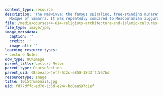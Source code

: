 ```yaml
---
content_type: resource
description: 'The Malwiyya: the famous spiraling, free-standing minaret of the Great
  Mosque of Samarra. It was repeatedly compared to Mesopotamian Ziggurats.'
file: /media/courses/4-614-religious-architecture-and-islamic-cultures-fall-2002/fd77dffded781c5de24cbc0ea997c1ef_1015thumbnail.jpg
file_type: image/jpeg
image_metadata:
  caption: ''
  credit: ''
  image-alt: ''
learning_resource_types:
- Lecture Notes
ocw_type: OCWImage
parent_title: Lecture Notes
parent_type: CourseSection
parent_uid: 68abeaab-4eff-532c-e858-18d3ffb567bd
resourcetype: Image
title: 1015thumbnail.jpg
uid: fd77dffd-ed78-1c5d-e24c-bc0ea997c1ef
---
```


